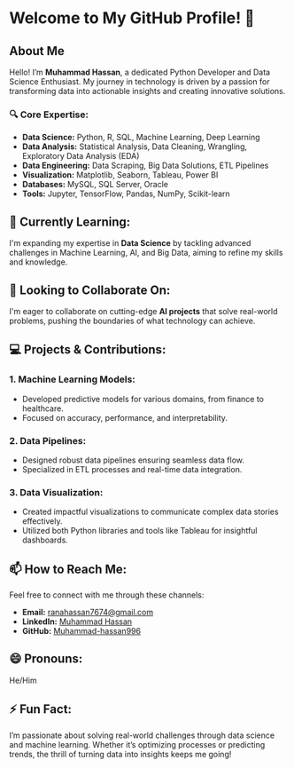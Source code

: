 # Welcome to My GitHub Profile! 👋

## About Me

Hello! I’m **Muhammad Hassan**, a dedicated Python Developer and Data Science Enthusiast. My journey in technology is driven by a passion for transforming data into actionable insights and creating innovative solutions.

### 🔍 **Core Expertise:**
- **Data Science:** Python, R, SQL, Machine Learning, Deep Learning
- **Data Analysis:** Statistical Analysis, Data Cleaning, Wrangling, Exploratory Data Analysis (EDA)
- **Data Engineering:** Data Scraping, Big Data Solutions, ETL Pipelines
- **Visualization:** Matplotlib, Seaborn, Tableau, Power BI
- **Databases:** MySQL, SQL Server, Oracle
- **Tools:** Jupyter, TensorFlow, Pandas, NumPy, Scikit-learn

## 🌱 **Currently Learning:**
I'm expanding my expertise in **Data Science** by tackling advanced challenges in Machine Learning, AI, and Big Data, aiming to refine my skills and knowledge.

## 🚀 **Looking to Collaborate On:**
I'm eager to collaborate on cutting-edge **AI projects** that solve real-world problems, pushing the boundaries of what technology can achieve.

## 💻 **Projects & Contributions:**
### **1. Machine Learning Models:**
- Developed predictive models for various domains, from finance to healthcare.
- Focused on accuracy, performance, and interpretability.

### **2. Data Pipelines:**
- Designed robust data pipelines ensuring seamless data flow.
- Specialized in ETL processes and real-time data integration.

### **3. Data Visualization:**
- Created impactful visualizations to communicate complex data stories effectively.
- Utilized both Python libraries and tools like Tableau for insightful dashboards.

## 📫 **How to Reach Me:**
Feel free to connect with me through these channels:
- **Email:** [ranahassan7674@gmail.com](mailto:ranahassan7674@gmail.com)
- **LinkedIn:** [Muhammad Hassan](https://www.linkedin.com/in/muhammad-hassan-a6065a2ba)
- **GitHub:** [Muhammad-hassan996](https://github.com/Muhammad-hassan996)

## 😄 **Pronouns:**
He/Him

## ⚡ **Fun Fact:**
I’m passionate about solving real-world challenges through data science and machine learning. Whether it’s optimizing processes or predicting trends, the thrill of turning data into insights keeps me going!
